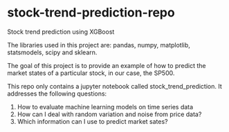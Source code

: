 # stock-trend-prediction-repo
Stock trend prediction using XGBoost

The libraries used in this project are: pandas, numpy, matplotlib, statsmodels, scipy and sklearn.

The goal of this project is to provide an example of how to predict the market states of a particular stock, in our case, the SP500.

This repo only contains a jupyter notebook called stock_trend_prediction. It addresses the following questions:

1) How to evaluate machine learning models on time series data
2) How can I deal with random variation and noise from price data?
3) Which information can I use to predict market sates?

